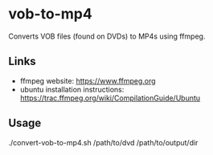 # vob-to-mp4

Converts VOB files (found on DVDs) to MP4s using ffmpeg.  

## Links

* ffmpeg website: https://www.ffmpeg.org
* ubuntu installation instructions: https://trac.ffmpeg.org/wiki/CompilationGuide/Ubuntu

## Usage

./convert-vob-to-mp4.sh /path/to/dvd /path/to/output/dir
